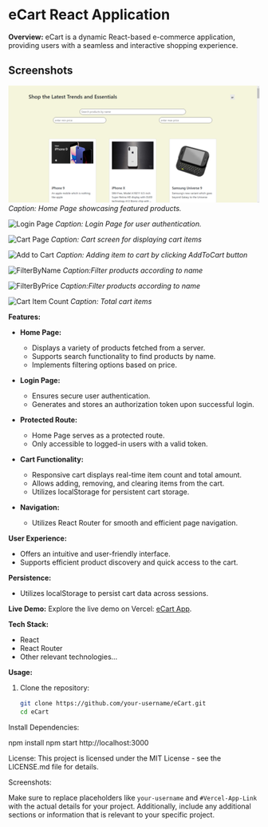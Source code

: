 # eCart React Application

**Overview:**
eCart is a dynamic React-based e-commerce application, providing users with a seamless and interactive shopping experience.

## Screenshots

![Home Page](/src/assets/app-preview/Home%20screen.png)
_Caption: Home Page showcasing featured products._

![Login Page](/E-Cart/src/assets/app-preview/Login%20screen.png)
_Caption: Login Page for user authentication._

![Cart Page](/E-Cart/src/assets/app-preview/CartScreen.png)
_Caption: Cart screen for displaying cart items_

![Add to Cart ](/E-Cart/src/assets/app-preview/AddToCart.png)
_Caption: Adding item to cart by clicking AddToCart button_

![FilterByName](/E-Cart/src/assets/app-preview/FilterByName.png)
_Caption:Filter products according to name_

![FilterByPrice](/E-Cart/src/assets/app-preview/FilterPrice%20.png)
_Caption:Filter products according to name_

![Cart Item Count](/E-Cart/src/assets/app-preview/cartCount.png)
_Caption: Total cart items_

**Features:**

- **Home Page:**

  - Displays a variety of products fetched from a server.
  - Supports search functionality to find products by name.
  - Implements filtering options based on price.

- **Login Page:**

  - Ensures secure user authentication.
  - Generates and stores an authorization token upon successful login.

- **Protected Route:**

  - Home Page serves as a protected route.
  - Only accessible to logged-in users with a valid token.

- **Cart Functionality:**

  - Responsive cart displays real-time item count and total amount.
  - Allows adding, removing, and clearing items from the cart.
  - Utilizes localStorage for persistent cart storage.

- **Navigation:**
  - Utilizes React Router for smooth and efficient page navigation.

**User Experience:**

- Offers an intuitive and user-friendly interface.
- Supports efficient product discovery and quick access to the cart.

**Persistence:**

- Utilizes localStorage to persist cart data across sessions.

**Live Demo:**
Explore the live demo on Vercel: [eCart App](#Vercel-App-Link).

**Tech Stack:**

- React
- React Router
- Other relevant technologies...

**Usage:**

1. Clone the repository:
   ```bash
   git clone https://github.com/your-username/eCart.git
   cd eCart
   ```

Install Dependencies:

npm install
npm start
http://localhost:3000

License:
This project is licensed under the MIT License - see the LICENSE.md file for details.

Screenshots:

Make sure to replace placeholders like `your-username` and `#Vercel-App-Link` with the actual details for your project. Additionally, include any additional sections or information that is relevant to your specific project.

